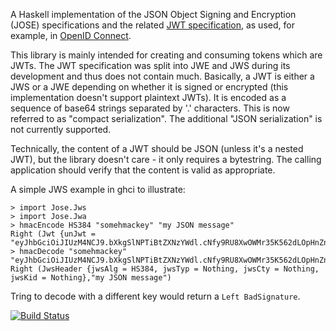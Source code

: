 A Haskell implementation of the JSON Object Signing and Encryption (JOSE) specifications and the related [JWT specification](http://tools.ietf.org/html/draft-ietf-oauth-json-web-token), as used, for example, in [OpenID Connect](http://openid.net/connect/).

This library is mainly intended for creating and consuming tokens which are JWTs. The JWT specification was split into JWE and JWS during its development and thus does not contain much. Basically, a JWT is either a JWS or a JWE depending on whether it is signed or encrypted (this implementation doesn't support plaintext JWTs). It is encoded as a sequence of base64 strings separated by '.' characters. This is now referred to as "compact serialization". The additional "JSON serialization" is not currently supported.

Technically, the content of a JWT should be JSON (unless it's a nested JWT), but the library doesn't care - it only requires a bytestring. The calling application should verify that the content is valid as appropriate.

A simple JWS example in ghci to illustrate:

    > import Jose.Jws
    > import Jose.Jwa
    > hmacEncode HS384 "somehmackey" "my JSON message"
    Right (Jwt {unJwt = "eyJhbGciOiJIUzM4NCJ9.bXkgSlNPTiBtZXNzYWdl.cNfy9RU8XwOWMr35K562dLOpHnZn3hypK0yrL5cZ3LqLD3FMewiY7Cs45r2auKbw"})j
    > hmacDecode "somehmackey" "eyJhbGciOiJIUzM4NCJ9.bXkgSlNPTiBtZXNzYWdl.cNfy9RU8XwOWMr35K562dLOpHnZn3hypK0yrL5cZ3LqLD3FMewiY7Cs45r2auKbw"
    Right (JwsHeader {jwsAlg = HS384, jwsTyp = Nothing, jwsCty = Nothing, jwsKid = Nothing},"my JSON message")

Tring to decode with a different key would return a `Left BadSignature`.

[![Build Status](https://travis-ci.org/tekul/jose-jwt.svg?branch=master)](https://travis-ci.org/tekul/jose-jwt)

